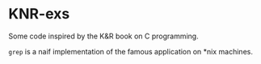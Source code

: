 KNR-exs
=======

Some code inspired by the K&R book on C programming.

`grep` is a naif implementation of the famous application
on *nix machines.

